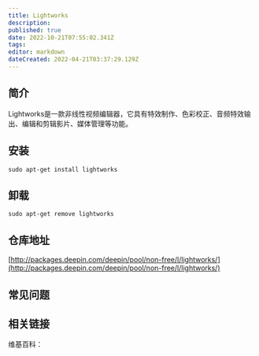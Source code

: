 ```yaml
---
title: Lightworks
description: 
published: true
date: 2022-10-21T07:55:02.341Z
tags: 
editor: markdown
dateCreated: 2022-04-21T03:37:29.129Z
---
```


## 简介

Lightworks是一款非线性视频编辑器，它具有特效制作、色彩校正、音频特效输出、编辑和剪辑影片、媒体管理等功能。

## 安装

`sudo apt-get install lightworks`

## 卸载

`sudo apt-get remove lightworks`

## 仓库地址

[http://packages.deepin.com/deepin/pool/non-free/l/lightworks/](http://packages.deepin.com/deepin/pool/non-free/l/lightworks/)

## 常见问题

## 相关链接

维基百科：
